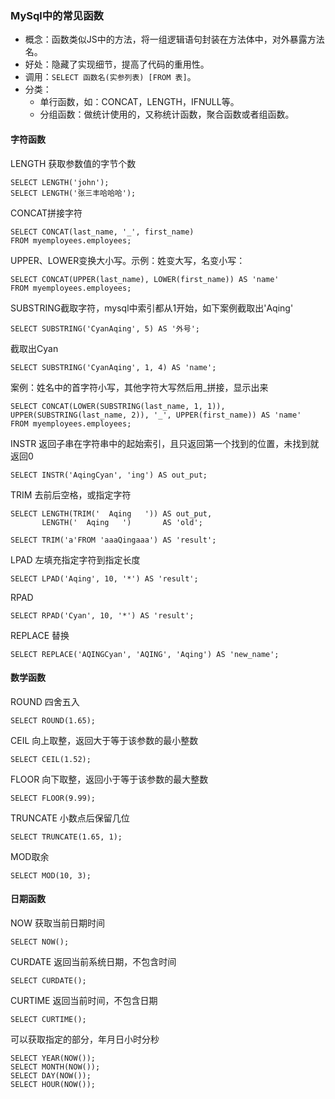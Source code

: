 ### MySql中的常见函数
- 概念：函数类似JS中的方法，将一组逻辑语句封装在方法体中，对外暴露方法名。
- 好处：隐藏了实现细节，提高了代码的重用性。
- 调用：`SELECT 函数名(实参列表) [FROM 表]`。
- 分类：
    - 单行函数，如：CONCAT，LENGTH，IFNULL等。
    - 分组函数：做统计使用的，又称统计函数，聚合函数或者组函数。
#### 字符函数
LENGTH 获取参数值的字节个数
```
SELECT LENGTH('john');
SELECT LENGTH('张三丰哈哈哈');
```
CONCAT拼接字符
```
SELECT CONCAT(last_name, '_', first_name)
FROM myemployees.employees;
```
UPPER、LOWER变换大小写。示例：姓变大写，名变小写：
```
SELECT CONCAT(UPPER(last_name), LOWER(first_name)) AS 'name'
FROM myemployees.employees;
```

SUBSTRING截取字符，mysql中索引都从1开始，如下案例截取出'Aqing'
```
SELECT SUBSTRING('CyanAqing', 5) AS '外号';
```
截取出Cyan
```
SELECT SUBSTRING('CyanAqing', 1, 4) AS 'name';
```
案例：姓名中的首字符小写，其他字符大写然后用_拼接，显示出来
```
SELECT CONCAT(LOWER(SUBSTRING(last_name, 1, 1)), UPPER(SUBSTRING(last_name, 2)), '_', UPPER(first_name)) AS 'name'
FROM myemployees.employees;
```

INSTR 返回子串在字符串中的起始索引，且只返回第一个找到的位置，未找到就返回0
```
SELECT INSTR('AqingCyan', 'ing') AS out_put;
```

TRIM 去前后空格，或指定字符
```
SELECT LENGTH(TRIM('  Aqing   ')) AS out_put,
       LENGTH('  Aqing   ')       AS 'old';
       
SELECT TRIM('a'FROM 'aaaQingaaa') AS 'result';
```

LPAD 左填充指定字符到指定长度
```
SELECT LPAD('Aqing', 10, '*') AS 'result';
```

RPAD
```
SELECT RPAD('Cyan', 10, '*') AS 'result';
```

REPLACE 替换
```
SELECT REPLACE('AQINGCyan', 'AQING', 'Aqing') AS 'new_name';
```
#### 数学函数
ROUND 四舍五入
```
SELECT ROUND(1.65);
```
CEIL 向上取整，返回大于等于该参数的最小整数
```
SELECT CEIL(1.52);
```
FLOOR 向下取整，返回小于等于该参数的最大整数
```
SELECT FLOOR(9.99);
```
TRUNCATE 小数点后保留几位
```
SELECT TRUNCATE(1.65, 1);
```
MOD取余
```
SELECT MOD(10, 3);
```
#### 日期函数
NOW 获取当前日期时间
```
SELECT NOW();
```
CURDATE 返回当前系统日期，不包含时间
```
SELECT CURDATE();
```
CURTIME 返回当前时间，不包含日期
```
SELECT CURTIME();
```
可以获取指定的部分，年月日小时分秒
```
SELECT YEAR(NOW());
SELECT MONTH(NOW());
SELECT DAY(NOW());
SELECT HOUR(NOW());
```
